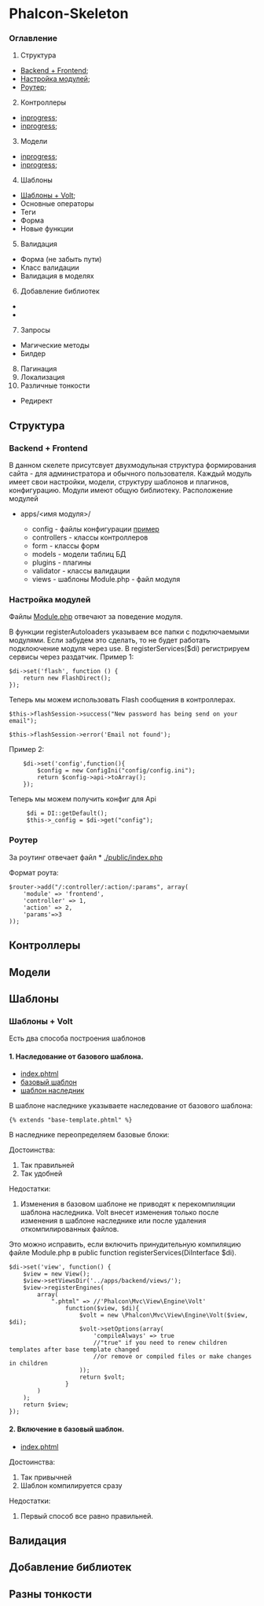 # Phalcon-Skeleton

### Оглавление

1. Структура
 + [Backend + Frontend](#BaF);
 + [Настройка модулей](#MSettings);
 + [Роутер](#Route);
2. Контроллеры
 + [inprogress](#Parag);
 + [inprogress](#Headers);
3. Модели
 + [inprogress](#Links);
 + [inprogress](#Emphasis);
4. Шаблоны
 + [Шаблоны + Volt](#ShablonsVolt);
 + Основные операторы
 + Теги
 + Форма
 + Новые функции
5. Валидация
 + Форма (не забыть пути)
 + Класс валидации
 + Валидация в моделях
6. Добавление библиотек
 +
 +

7. Запросы
 + Магические методы
 + Билдер
8. Пагинация
9. Локализация
9. Различные тонкости
  + Редирект

## Структура
### <a name="BaF"></a>Backend + Frontend

В данном скелете присутсвует двухмодульная структура формирования сайта - для администратора и обычного пользователя.
Каждый модуль имеет свои настройки, модели, структуру шаблонов и плагинов, конфигурацию. Модули имеют общую библиотеку.
Расположение модулей


* apps/<имя модуля>/

    * config - файлы конфигурации [пример](./apps/backend/config/config.ini)
    * controllers - классы контроллеров
    * form - классы форм
    * models - модели таблиц БД
    * plugins - плагины
    * validator - классы валидации
    * views - шаблоны
    Module.php - файл модуля

### <a name="MSettings"></a>Настройка модулей

Файлы [Module.php](./apps/backend/Module.php) отвечают за поведение модуля.

В функции registerAutoloaders указываем все папки с подключаемыми модулями. Если забудем это сделать, то не будет работать подклоючение модуля через use.
В registerServices($di) регистрируем сервисы через раздатчик.
Пример 1:
```
$di->set('flash', function () {
    return new FlashDirect();
});
```

Теперь мы можем использовать Flash сообщения в контроллерах.

```$this->flashSession->success("New password has being send on your email");```

```$this->flashSession->error('Email not found');```

Пример 2:
```
    $di->set('config',function(){
        $config = new ConfigIni("config/config.ini");
        return $config->api->toArray();
    });
```

Теперь мы можем получить конфиг для Api

```
     $di = DI::getDefault();
     $this->_config = $di->get("config");
```

### <a name="Route"></a>Роутер
За роутинг отвечает файл * [./public/index.php](./public/index.php)

Формат роута:
```
$router->add("/:controller/:action/:params", array(
    'module' => 'frontend',
    'controller' => 1,
    'action' => 2,
    'params'=>3
));
```

## Контроллеры
## Модели
## Шаблоны
### <a name="ShablonsVolt"></a>Шаблоны + Volt
Есть два способа построения шаблонов
#### 1. Наследование от базового шаблона.
* [index.phtml](./apps/backend/views/index.phtml)
* [базовый шаблон](./apps/backend/views/base-template.phtml)
* [шаблон наследник](./apps/backend/views/admins/index.phtml)

В шаблоне наследнике указываете наследование от базового шаблона:

`{% extends "base-template.phtml" %}`

В наследнике переопределяем базовые блоки:

Достоинства:

1. Так правильней
2. Так удобней

Недостатки:

1. Изменения в базовом шаблоне не приводят к перекомпиляции шаблона наследника. Volt внесет изменения только после изменения в шаблоне наследнике или после удаления откомпилированных файлов.

Это можно исправить, если включить принудительную компиляцию файле Module.php в public function registerServices(DiInterface $di).

```
$di->set('view', function() {
    $view = new View();
    $view->setViewsDir('../apps/backend/views/');
    $view->registerEngines(
        array(
            ".phtml" => //'Phalcon\Mvc\View\Engine\Volt'
                function($view, $di){
                    $volt = new \Phalcon\Mvc\View\Engine\Volt($view, $di);
                    $volt->setOptions(array(
                        'compileAlways' => true
                        //"true" if you need to renew children templates after base template changed
                        //or remove or compiled files or make changes in children
                    ));
                    return $volt;
                }
        )
    );
    return $view;
});
```

#### 2. Включение в базовый шаблон.

* [index.phtml](./apps/frontend/views/index.phtml)

Достоинства:

1. Так привычней
2. Шаблон компилируется сразу


Недостатки:

1. Первый способ все равно правильней.


## Валидация
## Добавление библиотек
## Разны тонкости